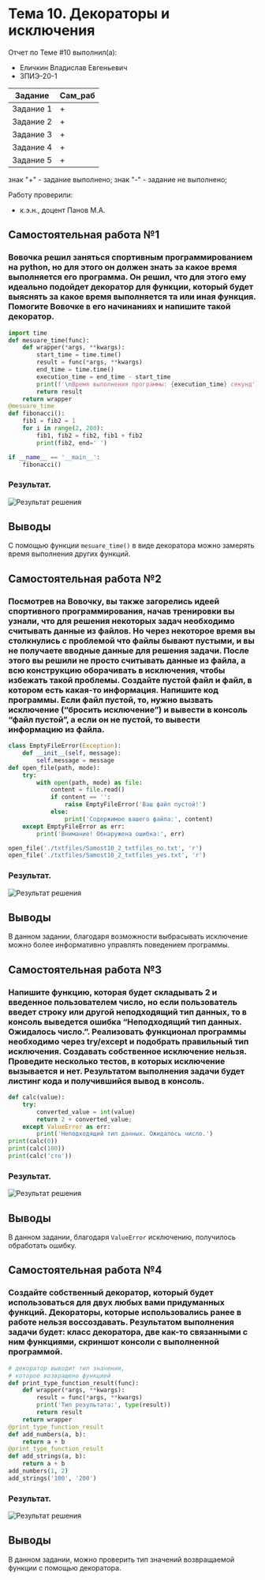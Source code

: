 # Тема 10. Декораторы и исключения
Отчет по Теме #10 выполнил(а):
- Еличкин Владислав Евгеньевич
- ЗПИЭ-20-1

| Задание    | Сам_раб |
|------------|---------|
| Задание 1  |    +    |
| Задание 2  |    +    |
| Задание 3  |    +    |
| Задание 4  |    +    |
| Задание 5  |    +    |

знак "+" - задание выполнено; знак "-" - задание не выполнено;

Работу проверили:
- к.э.н., доцент Панов М.А.

## Самостоятельная работа №1
### Вовочка решил заняться спортивным программированием на python, но для этого он должен знать за какое время выполняется его программа. Он решил, что для этого ему идеально подойдет декоратор для функции, который будет выяснять за какое время выполняется та или иная функция. Помогите Вовочке в его начинаниях и напишите такой декоратор.

```python
import time
def mesuare_time(func):
    def wrapper(*args, **kwargs):
        start_time = time.time()
        result = func(*args, **kwargs)
        end_time = time.time()
        execution_time = end_time - start_time
        print(f'\nВремя выполнения программы: {execution_time} секунд')
        return result
    return wrapper
@mesuare_time
def fibonacci():
    fib1 = fib2 = 1
    for i in range(2, 200):
        fib1, fib2 = fib2, fib1 + fib2
        print(fib2, end=' ')

if __name__ == '__main__':
    fibonacci()
```

### Результат.

![Результат решения](./pic/Samost10_1.PNG)

## Выводы

С помощью функции `mesuare_time()` в виде декоратора можно замерять время выполнения других функций.

## Самостоятельная работа №2
### Посмотрев на Вовочку, вы также загорелись идеей спортивного программирования, начав тренировки вы узнали, что для решения некоторых задач необходимо считывать данные из файлов. Но через некоторое время вы столкнулись с проблемой что файлы бывают пустыми, и вы не получаете вводные данные для решения задачи. После этого вы решили не просто считывать данные из файла, а всю конструкцию оборачивать в исключения, чтобы избежать такой проблемы. Создайте пустой файл и файл, в котором есть какая-то информация. Напишите код программы. Если файл пустой, то, нужно вызвать исключение (“бросить исключение”) и вывести в консоль “файл пустой”, а если он не пустой, то вывести информацию из файла.

```python
class EmptyFileError(Exception):
    def __init__(self, message):
        self.message = message
def open_file(path, mode):
    try:
        with open(path, mode) as file:
            content = file.read()
            if content == '':
                raise EmptyFileError('Ваш файл пустой!')
            else:
                print('Содержимое вашего файла:', content)
    except EmptyFileError as err:
        print('Внимание! Обнаружена ошибка:', err)

open_file('./txtfiles/Samost10_2_txtfiles_no.txt', 'r')
open_file('./txtfiles/Samost10_2_txtfiles_yes.txt', 'r')
```

### Результат.

![Результат решения](./pic/Samost10_2.PNG)

## Выводы

В данном задании, благодаря возможности выбрасывать исключение можно более информативно управлять поведением программы.

## Самостоятельная работа №3
### Напишите функцию, которая будет складывать 2 и введенное пользователем число, но если пользователь введет строку или другой неподходящий тип данных, то в консоль выведется ошибка “Неподходящий тип данных. Ожидалось число.”. Реализовать функционал программы необходимо через try/except и подобрать правильный тип исключения. Создавать собственное исключение нельзя. Проведите несколько тестов, в которых исключение вызывается и нет. Результатом выполнения задачи будет листинг кода и получившийся вывод в консоль.

```python
def calc(value):
    try:
        converted_value = int(value)
        return 2 + converted_value;
    except ValueError as err:
        print('Неподходящий тип данных. Ожидалось число.')
print(calc(0))
print(calc(100))
print(calc('сто'))
```

### Результат.

![Результат решения](./pic/Samost10_3.PNG)

## Выводы

В данном задании, благодаря  `ValueError` исключению, получилось обработать ошибку. 

## Самостоятельная работа №4
### Создайте собственный декоратор, который будет использоваться для двух любых вами придуманных функций. Декораторы, которые использовались ранее в работе нельзя воссоздавать. Результатом выполнения задачи будет: класс декоратора, две как-то связанными с ним функциями, скриншот консоли с выполненной программой.

```python
# декоратор выводит тип значения,
# которое возвращено функцией
def print_type_function_result(func):
    def wrapper(*args, **kwargs):
        result = func(*args, **kwargs)
        print('Тип результата:', type(result))
        return result
    return wrapper
@print_type_function_result
def add_numbers(a, b):
    return a + b
@print_type_function_result
def add_strings(a, b):
    return a + b
add_numbers(1, 2)
add_strings('100', '200')
```

### Результат.

![Результат решения](./pic/Samost10_4.PNG)

## Выводы

В данном задании, можно проверить тип значений возвращаемой функции с помощью декоратора.
